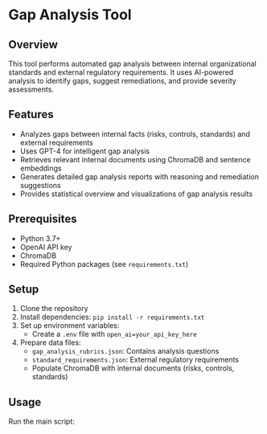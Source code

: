 # Gap Analysis Tool

## Overview
This tool performs automated gap analysis between internal organizational standards and external regulatory requirements. It uses AI-powered analysis to identify gaps, suggest remediations, and provide severity assessments.

## Features
- Analyzes gaps between internal facts (risks, controls, standards) and external requirements
- Uses GPT-4 for intelligent gap analysis
- Retrieves relevant internal documents using ChromaDB and sentence embeddings
- Generates detailed gap analysis reports with reasoning and remediation suggestions
- Provides statistical overview and visualizations of gap analysis results

## Prerequisites
- Python 3.7+
- OpenAI API key
- ChromaDB
- Required Python packages (see `requirements.txt`)

## Setup
1. Clone the repository
2. Install dependencies: `pip install -r requirements.txt`
3. Set up environment variables:
   - Create a `.env` file with `open_ai=your_api_key_here`
4. Prepare data files:
   - `gap_analysis_rubrics.json`: Contains analysis questions
   - `standard_requirements.json`: External regulatory requirements
   - Populate ChromaDB with internal documents (risks, controls, standards)

## Usage
Run the main script: